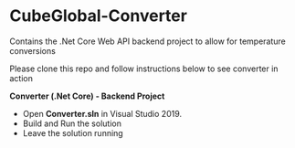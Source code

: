 # CubeGlobal-Converter

Contains the .Net Core Web API backend project to allow for temperature conversions

Please clone this repo and follow instructions below to see converter in action

**Converter (.Net Core) - Backend Project**
 - Open **Converter.sln** in Visual Studio 2019.
 - Build and Run the solution
 - Leave the solution running
